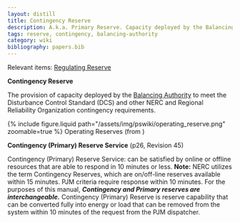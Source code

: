 ```yaml
---
layout: distill
title: Contingency Reserve
description: A.k.a. Primary Reserve. Capacity deployed by the Balancing Authority to meet the Disturbance Control Standard.
tags: reserve, contingency, balancing-authority
category: wiki
bibliography: papers.bib
---
```


Relevant items: [Regulating Reserve](/wiki/regulating-reserve)

**Contingency Reserve** <d-cite key="nerc2024glossary"></d-cite>

The provision of capacity deployed by the [Balancing Authority](/wiki/balancing-authority) to meet the Disturbance Control Standard (DCS) and other NERC and Regional Reliability Organization contingency requirements.

<div class="row mt-3">
    <div class="col-sm mt-3 mt-md-0">
        {% include figure.liquid
        path="/assets/img/pswiki/operating_reserve.png"
        zoomable=true %}
        Operating Reserves (from <d-cite key="nerc2021reserve"></d-cite>)
    </div>
</div>

**Contingency (Primary) Reserve Service** <d-cite key="pjm2024m10"></d-cite> (p26, Revision 45)

Contingency (Primary) Reserve Service: can be satisfied by online or offline resources that are able to respond in 10 minutes or less.
**Note:** NERC utilizes the term Contingency Reserves, which are on/off-line reserves available within 15 minutes.
PJM criteria require response within 10 minutes.
For the purposes of this manual, ***Contingency and Primary reserves are interchangeable.***
Contingency (Primary) Reserve is reserve capability that can be converted fully into energy or load that can be removed from the system within 10 minutes of the request from the PJM dispatcher.
